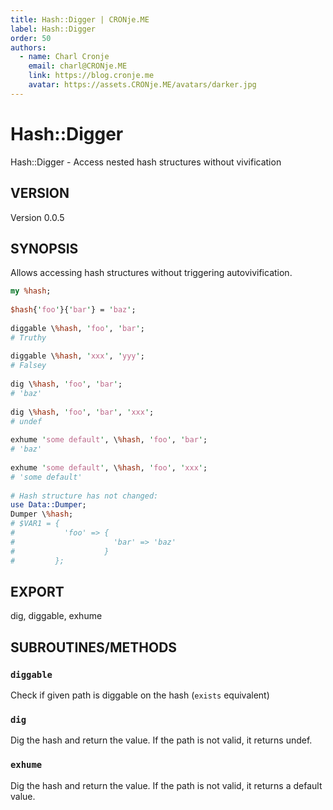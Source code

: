 ```yaml
---
title: Hash::Digger | CRONje.ME
label: Hash::Digger
order: 50
authors:
  - name: Charl Cronje
    email: charl@CRONje.ME
    link: https://blog.cronje.me
    avatar: https://assets.CRONje.ME/avatars/darker.jpg
---
```



# Hash::Digger

Hash::Digger - Access nested hash structures without vivification

## VERSION

Version 0.0.5

## SYNOPSIS

Allows accessing hash structures without triggering autovivification.

```perl
my %hash;
 
$hash{'foo'}{'bar'} = 'baz';
 
diggable \%hash, 'foo', 'bar';
# Truthy
 
diggable \%hash, 'xxx', 'yyy';
# Falsey
 
dig \%hash, 'foo', 'bar';
# 'baz'
 
dig \%hash, 'foo', 'bar', 'xxx';
# undef
 
exhume 'some default', \%hash, 'foo', 'bar';
# 'baz'
 
exhume 'some default', \%hash, 'foo', 'xxx';
# 'some default'
 
# Hash structure has not changed:
use Data::Dumper;
Dumper \%hash;
# $VAR1 = {
#           'foo' => {
#                      'bar' => 'baz'
#                    }
#         };
```

## EXPORT

dig, diggable, exhume

## SUBROUTINES/METHODS

### `diggable`

Check if given path is diggable on the hash (`exists` equivalent)

### `dig`

Dig the hash and return the value. If the path is not valid, it returns undef.

### `exhume`

Dig the hash and return the value. If the path is not valid, it returns a default value.